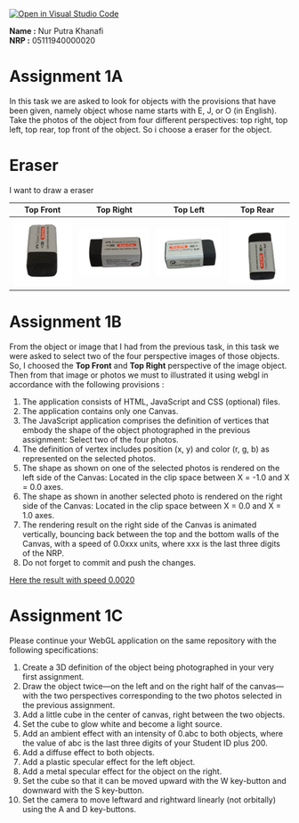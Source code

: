 [![Open in Visual Studio Code](https://classroom.github.com/assets/open-in-vscode-f059dc9a6f8d3a56e377f745f24479a46679e63a5d9fe6f495e02850cd0d8118.svg)](https://classroom.github.com/online_ide?assignment_repo_id=5690962&assignment_repo_type=AssignmentRepo)

**Name :** Nur Putra Khanafi <br>
**NRP  :** 05111940000020

# Assignment 1A
In this task we are asked to look for objects with the provisions that have been given, namely object whose name starts with E, J, or O (in English). Take the photos of the object from four different perspectives: top right, top left, top rear, top front of the object. So i choose a eraser for the object.
# Eraser

I want to draw a eraser

| Top Front | Top Right | Top Left | Top Rear |
| :---: | :---: | :---: | :---:|
|![top front](https://github.com/cg2021e/assignment-1-nurputrak/blob/main/assets/eraser4.png)|![top right](https://github.com/cg2021e/assignment-1-nurputrak/blob/main/assets/eraser1.png)|![top left](https://github.com/cg2021e/assignment-1-nurputrak/blob/main/assets/eraser2.png) | ![top rear](https://github.com/cg2021e/assignment-1-nurputrak/blob/main/assets/eraser3.png) |

# Assignment 1B
From the object or image that I had from the previous task, in this task we were asked to select two of the four perspective images of those objects. So, I choosed the **Top Front** and **Top Right** perspective of the image object. Then from that image or photos we must to illustrated it using webgl in accordance with the following provisions :    
1. The application consists of HTML, JavaScript and CSS (optional) files.  
2. The application contains only one Canvas.  
3. The JavaScript application comprises the definition of vertices that embody the shape of the object photographed in the previous assignment: Select two of the four photos.  
4. The definition of vertex includes position (x, y) and color (r, g, b) as represented on the selected photos.  
5. The shape as shown on one of the selected photos is rendered on the left side of the Canvas: Located in the clip space between X = -1.0 and X = 0.0 axes.  
6. The shape as shown in another selected photo is rendered on the right side of the Canvas: Located in the clip space between X = 0.0 and X = 1.0 axes.  
7. The rendering result on the right side of the Canvas is animated vertically, bouncing back between the top and the bottom walls of the Canvas, with a speed of 0.0xxx units, where xxx is the last three digits of the NRP. 
8. Do not forget to commit and push the changes. 

<a href="https://cg2021e.github.io/assignment-1-nurputrak/" target="_blank">Here the result with speed 0.0020</a>

# Assignment 1C
Please continue your WebGL application on the same repository with the following specifications: 
1. Create a 3D definition of the object being photographed in your very first assignment.
2. Draw the object twice—on the left and on the right half of the canvas—with the two perspectives corresponding to the two photos selected in the previous assignment.
3. Add a little cube in the center of canvas, right between the two objects.
4. Set the cube to glow white and become a light source.
5. Add an ambient effect with an intensity of 0.abc to both objects, where the value of abc is the last three digits of your Student ID plus 200.
6. Add a diffuse effect to both objects.
7. Add a plastic specular effect for the left object.
8. Add a metal specular effect for the object on the right.
9. Set the cube so that it can be moved upward with the W key-button and downward with the S key-button.
10. Set the camera to move leftward and rightward linearly (not orbitally) using the A and D key-buttons.
